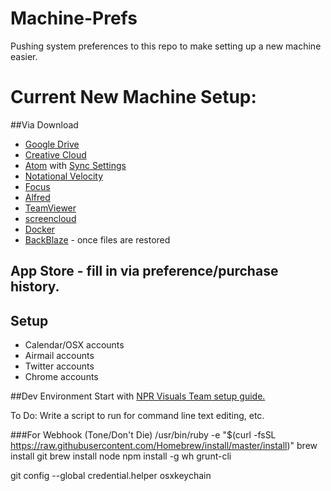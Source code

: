 # Machine-Prefs
Pushing system preferences to this repo to make setting up a new machine easier.

# Current New Machine Setup:
##Via Download
* [Google Drive](https://www.google.com/drive/download/)
* [Creative Cloud](https://www.adobe.com/creativecloud/desktop-app.html)
* [Atom](https://atom.io/) with [Sync Settings](http://atom.io/packages/sync-settings)
* [Notational Velocity](http://notational.net/)
* [Focus](https://heyfocus.com/)
* [Alfred](https://www.alfredapp.com/)
* [TeamViewer](https://www.teamviewer.com/en/)
* [screencloud](https://screencloud.net/)
* [Docker](https://docs.docker.com/docker-for-mac/)
* [BackBlaze](https://www.backblaze.com/) - once files are restored


## App Store - fill in via preference/purchase history.

## Setup
* Calendar/OSX accounts
* Airmail accounts
* Twitter accounts
* Chrome accounts

##Dev Environment
Start with [NPR Visuals Team setup guide.](http://blog.apps.npr.org/2013/06/06/how-to-setup-a-developers-environment.html)

To Do: Write a script to run for command line text editing, etc.

###For Webhook (Tone/Don't Die)
/usr/bin/ruby -e "$(curl -fsSL https://raw.githubusercontent.com/Homebrew/install/master/install)"
brew install git
brew install node
npm install -g wh grunt-cli

git config --global credential.helper osxkeychain
